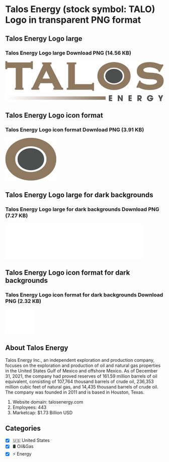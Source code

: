# Talos Energy (stock symbol: TALO) Logo in transparent PNG format

## Talos Energy Logo large

### Talos Energy Logo large Download PNG (14.56 KB)

![Talos Energy Logo large Download PNG (14.56 KB)](/img/orig/TALO_BIG-1b90f775.png)

## Talos Energy Logo icon format

### Talos Energy Logo icon format Download PNG (3.91 KB)

![Talos Energy Logo icon format Download PNG (3.91 KB)](/img/orig/TALO-1f8f448a.png)

## Talos Energy Logo large for dark backgrounds

### Talos Energy Logo large for dark backgrounds Download PNG (7.27 KB)

![Talos Energy Logo large for dark backgrounds Download PNG (7.27 KB)](/img/orig/TALO_BIG.D-389a80e9.png)

## Talos Energy Logo icon format for dark backgrounds

### Talos Energy Logo icon format for dark backgrounds Download PNG (2.32 KB)

![Talos Energy Logo icon format for dark backgrounds Download PNG (2.32 KB)](/img/orig/TALO.D-be54f7c5.png)

## About Talos Energy

Talos Energy Inc., an independent exploration and production company, focuses on the exploration and production of oil and natural gas properties in the United States Gulf of Mexico and offshore Mexico. As of December 31, 2021, the company had proved reserves of 161.59 million barrels of oil equivalent, consisting of 107,764 thousand barrels of crude oil, 236,353 million cubic feet of natural gas, and 14,435 thousand barrels of crude oil. The company was founded in 2011 and is based in Houston, Texas.

1. Website domain: talosenergy.com
2. Employees: 443
3. Marketcap: $1.73 Billion USD


## Categories
- [x] 🇺🇸 United States
- [x] 🛢 Oil&Gas
- [x] ⚡ Energy
